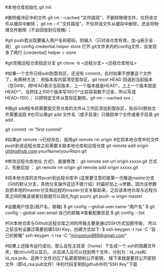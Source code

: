 #本地仓库初始化
git init

#删除缓冲区中的文件
git rm --cached "文件路径"，不删除物理文件，仅将该文件从缓存中删除；
git rm --f "文件路径"，不仅将该文件从缓存中删除，还会将物理文件删除（不会回收到垃圾桶）；

#git push若出现要输入用户名和密码，则输入（只对该仓库有效，加-g表示全局）
git config  credential.helper store 
打开.git文件夹内的config文件，会发现多了两行
[credential]
	helper = store
	
#git克隆远程仓库指定分支
git clone -b <远程分支> <远程仓库地址>


#如果一个文件已经add到暂存区，还没有 commit，此时如果不想要这个文件了，有两种方法：
用版本库内容清空暂存区，git reset HEAD 回退到当前版本（在Git中，用HEAD表示当前版本，上一个版本就是HEAD^，上上一个版本就是HEAD^^，当然往上100个版本写100个^比较容易数不过来，所以写成HEAD~100）；
只把特定文件从暂存区删除，git rm --cached xxx；

#用git add指令将需要提交至仓库的文件从工作区添加到暂存区，告诉Git那些文件需要追踪 
#也可以用git add 文件名（或子目录）只跟踪单个文件或者子目录 
git add .
			
git commit -m "first commit"

#如果git remote -v已经存在，就用git remote rm origin
#在将本地仓库中的文件push到该远程仓库之前需要关联本地仓库和远程仓库
git remote add origin git@github.com:yourName/yourRepo.git 

#修改远程仓库地址
方式1、直接修改：
git remote set-url origin xxxxx.git
方式2、先删后加 ：
git remote rm origin
git remote add origin xxxxx.git

#将本地仓库的文件push到远程仓库中
(这里要注意的是第一次推送master分支（Git的默认分支，其他分支操作这边不做介绍）时最好加上-u参数。因为该参数会把本地的master分支和远程的master分支关联起来，之后该本地仓库与远程仓库之间的推送或者拉取就可以简化为git push)
git push -u origin master

#设置用户信息(用户名，邮箱)
$ git config --global user.name "用户名"
$ git config --global user.email 自己的邮箱
#查看配置信息
$ git config --list

#Git本地仓库与Github远程仓库之间的传输主要是通过SSH方式加密传输，
所以之前没有设置过需要创建SSH Key。创建方式如下:
$ ssh-keygen -t rsa -C "自己的邮箱"
ssh-keygen -t rsa -C "mingzeluo888@gmail.com"

#如果上述指令运行成功，那么会在主目录（home）下生成一个.ssh的隐藏文件夹，按ctrl+h可以显示。
点击进入后可以找到两个文件，分别为：id_rsa和id_rsa.pub。这两个文件对应了私密密钥和公开密钥，
接下来就是要将公开密钥文件（即id_rsa.pub文件）中的代码复制到github中的“SSH Key”下面
